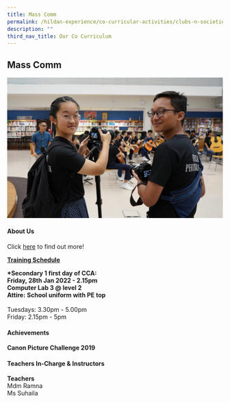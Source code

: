 ```yaml
---
title: Mass Comm
permalink: /hildan-experience/co-curricular-activities/clubs-n-societies/mass-comm/
description: ""
third_nav_title: Our Co Curriculum
---
```

Mass Comm
---------


![](/images/CCA/Mass%20Comm.jpg)


#### About Us

Click&nbsp;[here](/files/CCA/masscom.pdf)&nbsp;to find out more!

**<u>Training Schedule</u>**  
  
**\*Secondary 1 first day of CCA:**  
**Friday, 28th Jan 2022 - 2.15pm  
Computer Lab 3 @ level 2**  
**Attire:**&nbsp;**School uniform with PE top**<br><br>
Tuesdays:&nbsp;3.30pm - 5.00pm  
Friday: 2.15pm - 5pm


#### Achievements

**Canon Picture Challenge 2019**


####  Teachers In-Charge &amp; Instructors

**Teachers**  
Mdm Ramna  
Ms Suhaila